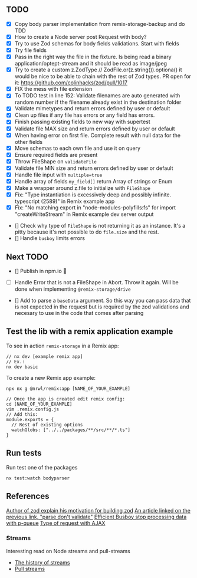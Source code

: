 ## TODO

- [x] Copy body parser implementation from remix-storage-backup and do TDD
- [x] How to create a Node server post Request with body?
- [x] Try to use Zod schemas for body fields validations. Start with fields
- [x] Try file fields
- [x] Pass in the right way the file in the fixture. Is being read a binary application/optept-stream and it should be read as image/jpeg
- [x] Try to create a custom z.ZodType // ZodFile.or(z.string()).optiona() it would be nice to be able to chain with the rest of Zod types. PR open for it: https://github.com/colinhacks/zod/pull/1017
- [x] FIX the mess with file extension
- [x] To TODO test in line 152: Validate filenames are auto generated with random
      number if the filename already exist in the destination folder
- [x] Validate mimetypes and return errors defined by user or default
- [x] Clean up files if any file has errors or any field has errors.
- [x] Finish passing existing fields to new way with supertest
- [x] Validate file MAX size and return errors defined by user or default
- [x] When having error on first file. Complete result with null data for the
      other fields
- [x] Move schemas to each own file and use it on query
- [x] Ensure required fields are present
- [x] Throw FileShape on `validateFile`
- [x] Validate file MIN size and return errors defined by user or default
- [x] Handle file input with `multiple=true`
- [x] Handle array of fields `my_field[]` return Array of strings or Enum
- [x] Make a wrapper around z.file to initialize with `FileShape`
- [x] Fix: "Type instantiation is excessively deep and possibly infinite. typescript (2589)" in Remix example app
- [x] Fix: "No matching export in "node-modules-polyfills:fs" for import "createWriteStream" in Remix example dev server output
- [] Check why type of `FileShape` is not returning it as an instance. It's a
  pitty because it's not possible to do `file.size` and the rest.
- [] Handle `busboy` limits errors

## Next TODO

- [] Publish in npm.io :tada:
- [ ] Handle Error that is not a FileShape in Abort. Throw it again. Will be
      done when implementing `@remix-storage/drive`
- [] Add to parse a `baseData` argument. So this way you can pass data that is
  not expected in the request but is required by the zod validations and
  necesary to use in the code that comes after parsing

## Test the lib with a remix application example

To see in action `remix-storage` in a Remix app:

```
// nx dev [example remix app]
// Ex.:
nx dev basic

```

To create a new Remix app example:

```
npx nx g @nrwl/remix:app [NAME_OF_YOUR_EXAMPLE]

// Once the app is created edit remix config:
cd [NAME_OF_YOUR_EXAMPLE]
vim .remix.config.js
// Add this:
module.exports = {
  // Rest of existing options
  watchGlobs: ["../../packages/**/src/**/*.ts"]
}
```

## Run tests

Run test one of the packages

```
nx test:watch bodyparser
```

## References

[Author of zod explain his motivation for building zod](https://colinhacks.com/essays/zod)
[An article linked on the previous link, "parse don't validate"](https://lexi-lambda.github.io/blog/2019/11/05/parse-don-t-validate/)
[Efficient Busboy stop processing data with p-queue](https://bytearcher.com/articles/terminate-busboy/)
[Type of request with AJAX](https://developer.mozilla.org/en-US/docs/Web/API/XMLHttpRequest/Using_XMLHttpRequest#submitting_forms_and_uploading_files)

### Streams

Interesting read on Node streams and pull-streams

- [The history of streams](https://dominictarr.com/post/145135293917/history-of-streams)
- [Pull streams](https://dominictarr.com/post/149248845122/pull-streams-pull-streams-are-a-very-simple)
